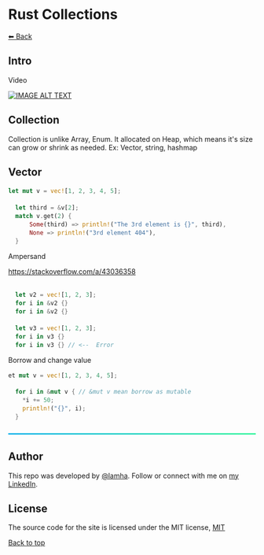 # Rust Collections

[⬅ Back](../README.md)

## Intro 
Video

<div>
  <a href="https://www.youtube.com/watch?v=Zs-pS-egQSs"><img src="https://img.youtube.com/vi/Zs-pS-egQSs/0.jpg" alt="IMAGE ALT TEXT"></a>
</div>

## Collection 
Collection is unlike Array, Enum. It allocated on Heap, which means it's size can grow or shrink as needed.
Ex: Vector, string, hashmap 

## Vector 

```Rust
let mut v = vec![1, 2, 3, 4, 5];

  let third = &v[2]; 
  match v.get(2) {
      Some(third) => println!("The 3rd element is {}", third),
      None => println!("3rd element 404"),
  }
```

Ampersand 

https://stackoverflow.com/a/43036358

```Rust

  let v2 = vec![1, 2, 3];
  for i in &v2 {}
  for i in &v2 {}

  let v3 = vec![1, 2, 3];
  for i in v3 {}
  for i in v3 {} // <--  Error 


```

Borrow and change value 

```Rust
et mut v = vec![1, 2, 3, 4, 5];

  for i in &mut v { // &mut v mean borrow as mutable
    *i += 50;
    println!("{}", i);
  }
```




<p><img type="separator" height=8px width="100%" src="https://github.com/HaLamUs/nft-drop/blob/main/assets/aqua.png"></p>

## Author

This repo was developed by [@lamha](https://github.com/HaLamUs). 
Follow or connect with me on [my LinkedIn](https://www.linkedin.com/in/lamhacs). 

## License
The source code for the site is licensed under the MIT license, [MIT](https://opensource.org/license/mit/)

 <a href="#top">Back to top</a>
